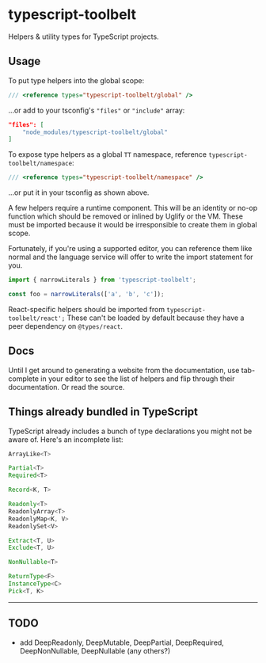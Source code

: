 # typescript-toolbelt

Helpers &amp; utility types for TypeScript projects.

## Usage

To put type helpers into the global scope:

```typescript
/// <reference types="typescript-toolbelt/global" />
```

...or add to your tsconfig's `"files"` or `"include"` array:

```json
"files": [
    "node_modules/typescript-toolbelt/global"
]
```

To expose type helpers as a global `TT` namespace, reference `typescript-toolbelt/namespace`:

```typescript
/// <reference types="typescript-toolbelt/namespace" />
```

...or put it in your tsconfig as shown above.

A few helpers require a runtime component.  This will be an identity or no-op function which
should be removed or inlined by Uglify or the VM.
These must be imported because it would be irresponsible to create them in global scope.

Fortunately, if you're using a supported editor, you can reference them like normal and the
language service will offer to write the import statement for you.

```typescript
import { narrowLiterals } from 'typescript-toolbelt';

const foo = narrowLiterals(['a', 'b', 'c']);
```

React-specific helpers should be imported from `typescript-toolbelt/react';`
These can't be loaded by default because they have a peer dependency on `@types/react`.

## Docs

Until I get around to generating a website from the documentation, use tab-complete in your editor to see the list
of helpers and flip through their documentation.  Or read the source.

## Things already bundled in TypeScript

TypeScript already includes a bunch of type declarations you might not be aware of.  Here's an incomplete list:

```typescript
ArrayLike<T>

Partial<T>
Required<T>

Record<K, T>

Readonly<T>
ReadonlyArray<T>
ReadonlyMap<K, V>
ReadonlySet<V>

Extract<T, U>
Exclude<T, U>

NonNullable<T>

ReturnType<F>
InstanceType<C>
Pick<T, K>
```

---

## TODO

* add DeepReadonly, DeepMutable, DeepPartial, DeepRequired, DeepNonNullable, DeepNullable (any others?)
